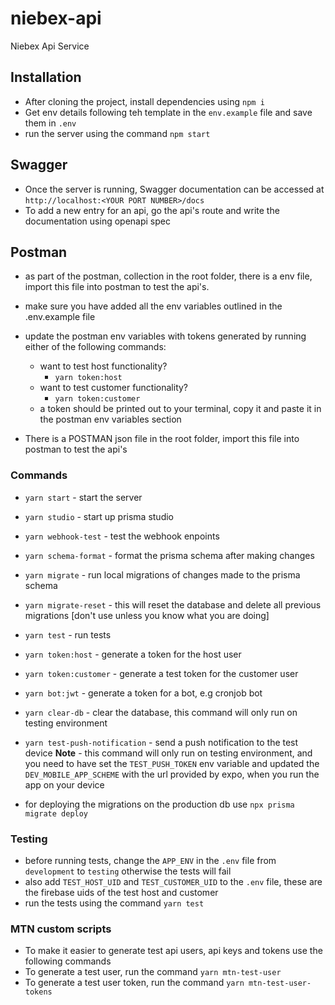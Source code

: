 # niebex-api
Niebex Api Service

## Installation
- After cloning the project, install dependencies using `npm i`
- Get env details following teh template in the `env.example` file and save them in `.env`
- run the server using the command `npm start`

## Swagger
- Once the server is running, Swagger documentation can be accessed at `http://localhost:<YOUR PORT NUMBER>/docs`
- To add a new entry for an api, go the api's route and write the documentation using openapi spec

## Postman
- as part of the postman, collection in the root folder, there is a env file, import this file into postman to test the api's.
- make sure you have added all the env variables outlined in the .env.example file
- update the postman env variables with tokens generated by running either of the following commands:
    - want to test host functionality?
        - `yarn token:host`
    - want to test customer functionality?
        - `yarn token:customer`
  - a token should be printed out to your terminal, copy it and paste it in the postman env variables section

- There is a POSTMAN json file in the root folder, import this file into postman to test the api's


### Commands
- `yarn start` - start the server
- `yarn studio` - start up prisma studio
- `yarn webhook-test` - test the webhook enpoints 
- `yarn schema-format` - format the prisma schema after making changes
- `yarn migrate` - run local migrations of changes made to the prisma schema
- `yarn migrate-reset` - this will reset the database and delete all previous migrations [don't use unless you know what you are doing]
- `yarn test` - run tests
- `yarn token:host` - generate a token for the host user
- `yarn token:customer` - generate a test token for the customer user
- `yarn bot:jwt` - generate a token for a bot, e.g cronjob bot
- `yarn clear-db` - clear the database, this command will only run on testing environment
- `yarn test-push-notification` - send a push notification to the test device **Note** - this command will only run on testing environment, and you need to have set the `TEST_PUSH_TOKEN` env variable and updated the `DEV_MOBILE_APP_SCHEME` with the url provided by expo, when you run the app on your device


- for deploying the migrations on the production db use `npx prisma migrate deploy `

### Testing
- before running tests, change the ``APP_ENV`` in the `.env` file from `development` to `testing` otherwise the tests will fail
- also add `TEST_HOST_UID` and `TEST_CUSTOMER_UID` to the `.env` file, these are the firebase uids of the test host and customer
- run the tests using the command `yarn test`


### MTN custom scripts
- To make it easier to generate test api users, api keys and tokens use the following commands
- To generate a test user, run the command `yarn mtn-test-user`
- To generate a test user token, run the command `yarn mtn-test-user-tokens`
